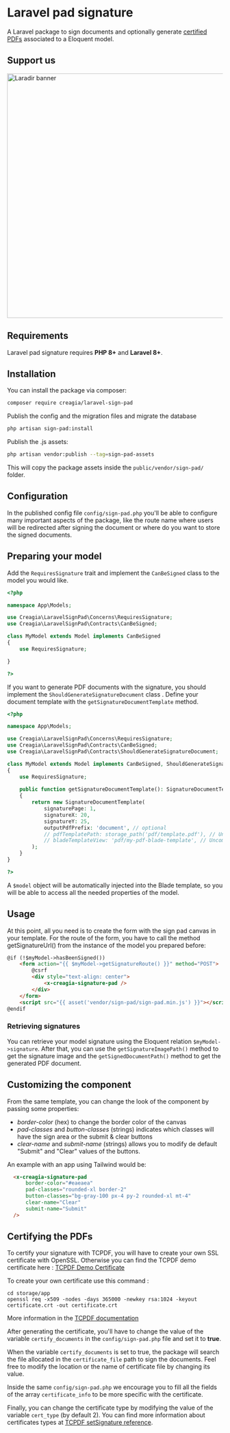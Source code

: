 # Laravel pad signature

A Laravel package to sign documents and optionally generate
 [certified PDFs](https://www.prepressure.com/pdf/basics/certified-pdf#:~:text=A%20Certified%20PDF%20is%20a,errors%20or%20notifications%20were%20generated) associated to a Eloquent model.

## Support us
[<img width="570" alt="Laradir banner" src="https://user-images.githubusercontent.com/240932/189903723-2c015907-b8c9-4ff7-b6e6-2c8cf10aea16.png">](https://laradir.com/?utm_campaign=github&utm_medium=banner&utm_term=laravel-sign-pad)

## Requirements

Laravel pad signature requires **PHP 8+** and **Laravel 8+**.

## Installation

You can install the package via composer:

```bash
composer require creagia/laravel-sign-pad
```

Publish the config and the migration files and migrate the database

```bash
php artisan sign-pad:install
```

Publish the .js assets:

```bash
php artisan vendor:publish --tag=sign-pad-assets
```

This will copy the package assets inside the `public/vendor/sign-pad/` folder.

## Configuration

In the published config file `config/sign-pad.php` you'll be able to configure many important aspects of the package, like the route name where users will be redirected after signing the document or where do you want to store the signed documents.

## Preparing your model

Add the `RequiresSignature` trait and implement the `CanBeSigned` class to the model you would like.

```php
<?php

namespace App\Models;

use Creagia\LaravelSignPad\Concerns\RequiresSignature;
use Creagia\LaravelSignPad\Contracts\CanBeSigned;

class MyModel extends Model implements CanBeSigned
{
    use RequiresSignature;

}

?>
```

If you want to generate PDF documents with the signature, you should implement the `ShouldGenerateSignatureDocument` class . Define your document template with the `getSignatureDocumentTemplate` method.

```php
<?php

namespace App\Models;

use Creagia\LaravelSignPad\Concerns\RequiresSignature;
use Creagia\LaravelSignPad\Contracts\CanBeSigned;
use Creagia\LaravelSignPad\Contracts\ShouldGenerateSignatureDocument;

class MyModel extends Model implements CanBeSigned, ShouldGenerateSignatureDocument
{
    use RequiresSignature;
    
    public function getSignatureDocumentTemplate(): SignatureDocumentTemplate
    {
        return new SignatureDocumentTemplate(
            signaturePage: 1,
            signatureX: 20,
            signatureY: 25,
            outputPdfPrefix: 'document', // optional
            // pdfTemplatePath: storage_path('pdf/template.pdf'), // Uncomment for PDF template
            // bladeTemplateView: 'pdf/my-pdf-blade-template', // Uncomment for Blade template
        );
    }
}

?>
```

A `$model` object will be automatically injected into the Blade template, so you will be able to access all the needed properties of the model.

## Usage

At this point, all you need is to create the form with the sign pad canvas in your template. For the route of the form, you have to call the method getSignatureUrl() from the instance of the model you prepared before:

```html
@if (!$myModel->hasBeenSigned())
    <form action="{{ $myModel->getSignatureRoute() }}" method="POST">
        @csrf
        <div style="text-align: center">
            <x-creagia-signature-pad />
        </div>
    </form>
    <script src="{{ asset('vendor/sign-pad/sign-pad.min.js') }}"></script>
@endif
```

### Retrieving signatures

You can retrieve your model signature using the Eloquent relation `$myModel->signature`. After that,
you can use the `getSignatureImagePath()` method to get the signature image and the `getSignedDocumentPath()`
method to get the generated PDF document.


## Customizing the component

From the same template, you can change the look of the component by passing some properties:
- *border-color* (hex) to change the border color of the canvas
- *pad-classes* and *button-classes* (strings) indicates which classes will have the sign area or the submit & clear buttons
- *clear-name* and *submit-name* (strings) allows you to modify de default "Submit" and "Clear" values of the buttons.

An example with an app using Tailwind would be:

```html
  <x-creagia-signature-pad
      border-color="#eaeaea"
      pad-classes="rounded-xl border-2"
      button-classes="bg-gray-100 px-4 py-2 rounded-xl mt-4"
      clear-name="Clear"
      submit-name="Submit"
  />
```

## Certifying the PDFs

To certify your signature with TCPDF, you will have to create your own SSL certificate with OpenSSL. Otherwise you can
find the TCPDF demo certificate
here : [TCPDF Demo Certificate](https://github.com/tecnickcom/TCPDF/blob/main/examples/data/cert/tcpdf.crt)

To create your own certificate use this command :

```
cd storage/app
openssl req -x509 -nodes -days 365000 -newkey rsa:1024 -keyout certificate.crt -out certificate.crt
```

More information in the [TCPDF documentation](https://tcpdf.org/examples/example_052/)

After generating the certificate, you'll have to change the value of the variable `certify_documents` in the `config/sign-pad.php` file and set it to **true**. 

When the variable `certify_documents` is set to true, the package will search the file allocated in the `certificate_file` path to sign the documents. Feel free to modify the location or the name of certificate file by changing its value.

Inside the same `config/sign-pad.php` we encourage you to fill all the fields of the array `certificate_info` to be more specific with the certificate.

Finally, you can change the certificate type by modifying the value of the variable `cert_type` (by default 2). You can find more information about certificates types at [TCPDF setSignature reference](https://hooks.wbcomdesigns.com/reference/classes/tcpdf/setsignature/).
